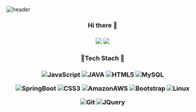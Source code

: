 

![header](https://capsule-render.vercel.app/api?type=slice&color=auto&height=300&section=header&text=EunjooKim&fontSize=90)

 <h3 align="center"> Hi there 👋 </h3>

 <h3 align="center"> 
 
 <a href="https://blog.naver.com/chu_veely"><img src="https://img.shields.io/badge/Velog-3DDC84?style=flat-square&logo=Blogger&logoColor=white"/></a> <a href="https://github.com/javajoo"><img src="https://hits.seeyoufarm.com/api/count/incr/badge.svg?url=https%3A%2F%2Fgithub.com%2Fseondal&count_bg=%23000000&title_bg=%23000000&icon=github.svg&icon_color=%23E7E7E7&title=GitHub&edge_flat=false)"/></a></h3>

<h3 align="center">🔭Tech Stach 🔭</h3>

<h3 align="center">
 
 ![JavaScript](https://img.shields.io/badge/JavaScript-F7DF1E?style=flat-square&logo=JavaScript&logoColor=black)  ![JAVA](https://img.shields.io/badge/Java-007396?style=flat-square&logo=JavaScript&logoColor=black)  ![HTML5](https://img.shields.io/badge/HTML5-E34F26?style=flat-square&logo=JavaScript&logoColor=black)  ![MySQL](https://img.shields.io/badge/MySQL-F8F8F5?style=flat-square&logo=JavaScript&logoColor=black) 
 
   ![SpringBoot](https://img.shields.io/badge/SpringBoot-6DB33F?style=flat-square&logo=JavaScript&logoColor=black)   ![CSS3](https://img.shields.io/badge/CSS3-40D1F5?style=flat-square&logo=JavaScript&logoColor=black) ![AmazonAWS](https://img.shields.io/badge/AmazonAWS-FF61F6?style=flat-square&logo=JavaScript&logoColor=black)    ![Bootstrap](https://img.shields.io/badge/Bootstrap-7952B3?style=flat-square&logo=JavaScript&logoColor=black)   ![Linux](https://img.shields.io/badge/Linux-FCC624?style=flat-square&logo=JavaScript&logoColor=black)  
 
  ![Git](https://img.shields.io/badge/Git-F05032?style=flat-square&logo=JavaScript&logoColor=black)   ![JQuery](https://img.shields.io/badge/jQuery-DDE072?style=flat-square&logo=JavaScript&logoColor=black)

</h3>
